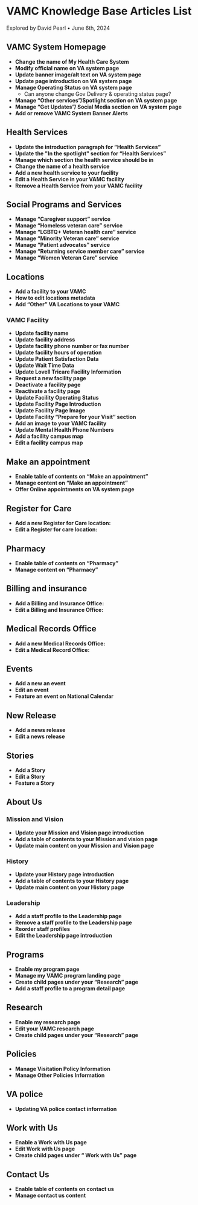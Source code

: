 # VAMC Knowledge Base Articles List

Explored by David Pearl • June 6th, 2024

## **VAMC System Homepage**

- **Change the name of My Health Care System**
- **Modify official name on VA system page**
- **Update banner image/alt text on VA system page**
- **Update page introduction on VA system page**
- **Manage Operating Status on VA system page**
    - Can anyone change Gov Delivery & operating status page?
- **Manage “Other services”/Spotlight section on VA system page**
- **Manage “Get Updates”/ Social Media section on VA system page**
- **Add or remove VAMC System Banner Alerts**

## **Health Services**

- **Update the introduction paragraph for “Health Services”**
- **Update the "In the spotlight" section for “Health Services”**
- **Manage which section the health service should be in**
- **Change the name of a health service**
- **Add a new health service to your facility**
- **Edit a Health Service in your VAMC facility**
- **Remove a Health Service from your VAMC facility**

## **Social Programs and Services**

- **Manage “Caregiver support” service**
- **Manage “Homeless veteran care” service**
- **Manage “LGBTQ+ Veteran health care” service**
- **Manage “Minority Veteran care” service**
- **Manage “Patient advocates” service**
- **Manage “Returning service member care” service**
- **Manage “Women Veteran Care” service**

## **Locations**

- **Add a facility to your VAMC**
- **How to edit locations metadata**
- **Add “Other” VA Locations to your VAMC**

### **VAMC Facility**

- **Update facility name**
- **Update facility address**
- **Update facility phone number or fax number**
- **Update facility hours of operation**
- **Update Patient Satisfaction Data**
- **Update Wait Time Data**
- **Update Lovell Tricare Facility Information**
- **Request a new facility page**
- **Deactivate a facility page**
- **Reactivate a facility page**
- **Update Facility Operating Status**
- **Update Facility Page Introduction**
- **Update Facility Page Image**
- **Update Facility “Prepare for your Visit” section**
- **Add an image to your VAMC facility**
- **Update Mental Health Phone Numbers**
- **Add a facility campus map**
- **Edit a facility campus map**

## **Make an appointment**

- **Enable table of contents on “Make an appointment”**
- **Manage content on “Make an appointment”**
- **Offer Online appointments on VA system page**

## **Register for Care**

- **Add a new Register for Care location:**
- **Edit a Register for care location:**

## **Pharmacy**

- **Enable table of contents on “Pharmacy”**
- **Manage content on “Pharmacy”**

## **Billing and insurance**

- **Add a Billing and Insurance Office:**
- **Edit a Billing and Insurance Office:**

## **Medical Records Office**

- **Add a new Medical Records Office:**
- **Edit a Medical Record Office:**

## **Events**

- **Add a new an event**
- **Edit an event**
- **Feature an event on National Calendar**

## **New Release**

- **Add a news release**
- **Edit a news release**

## **Stories**

- **Add a Story**
- **Edit a Story**
- **Feature a Story**

## **About Us**

### **Mission and Vision**

- **Update your Mission and Vision page introduction**
- **Add a table of contents to your Mission and vision page**
- **Update main content on your Mission and Vision page**

### **History**

- **Update your History page introduction**
- **Add a table of contents to your History page**
- **Update main content on your History page**

### **Leadership**

- **Add a staff profile to the Leadership page**
- **Remove a staff profile to the Leadership page**
- **Reorder staff profiles**
- **Edit the Leadership page introduction**

## **Programs**

- **Enable my program page**
- **Manage my VAMC program landing page**
- **Create child pages under your “Research” page**
- **Add a staff profile to a program detail page**

## **Research**

- **Enable my research page**
- **Edit your VAMC research page**
- **Create child pages under your “Research” page**

## **Policies**

- **Manage Visitation Policy Information**
- **Manage Other Policies Information**

## **VA police**

- **Updating VA police contact information**

## **Work with Us**

- **Enable a Work with Us page**
- **Edit Work with Us  page**
- **Create child pages under “ Work with Us” page**

## **Contact Us**

- **Enable table of contents on contact us**
- **Manage contact us content**
